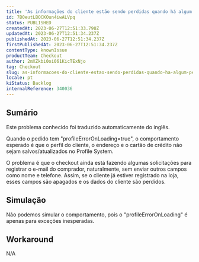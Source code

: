```yaml
---
title: 'As informações do cliente estão sendo perdidas quando há algum pedido com "profileErrorOnLoading"'
id: 7B0eutLBOCKOun4iwALVpq
status: PUBLISHED
createdAt: 2023-06-27T12:51:33.790Z
updatedAt: 2023-06-27T12:51:34.237Z
publishedAt: 2023-06-27T12:51:34.237Z
firstPublishedAt: 2023-06-27T12:51:34.237Z
contentType: knownIssue
productTeam: Checkout
author: 2mXZkbi0oi061KicTExNjo
tag: Checkout
slug: as-informacoes-do-cliente-estao-sendo-perdidas-quando-ha-algum-pedido-com-profileerroronloading
locale: pt
kiStatus: Backlog
internalReference: 340036
---
```


## Sumário

<div class="alert alert-info">
  <p>Este problema conhecido foi traduzido automaticamente do inglês.</p>
</div>


Quando o pedido tem "profileErrorOnLoading=true", o comportamento esperado é que o perfil do cliente, o endereço e o cartão de crédito não sejam salvos/atualizados no Profile System.

O problema é que o checkout ainda está fazendo algumas solicitações para registrar o e-mail do comprador, naturalmente, sem enviar outros campos como nome e telefone. Assim, se o cliente já estiver registrado na loja, esses campos são apagados e os dados do cliente são perdidos.

## Simulação


Não podemos simular o comportamento, pois o "profileErrorOnLoading" é apenas para exceções inesperadas.



## Workaround


N/A



